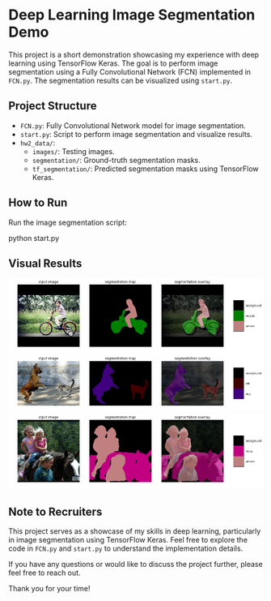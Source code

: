 # Deep Learning Image Segmentation Demo

This project is a short demonstration showcasing my experience with deep learning using TensorFlow Keras. The goal is to perform image segmentation using a Fully Convolutional Network (FCN) implemented in `FCN.py`. The segmentation results can be visualized using `start.py`.

## Project Structure

- `FCN.py`: Fully Convolutional Network model for image segmentation.
- `start.py`: Script to perform image segmentation and visualize results.
- `hw2_data/`:
  - `images/`: Testing images.
  - `segmentation/`: Ground-truth segmentation masks.
  - `tf_segmentation/`: Predicted segmentation masks using TensorFlow Keras.

## How to Run

Run the image segmentation script:

python start.py

## Visual Results

![Seg-Results](hw2_scripts/keras-deeplab-v3-plus/imgs/my_seg_results1.png) 
![Seg-Results2](hw2_scripts/keras-deeplab-v3-plus/imgs/my_seg_results2_OS16.png) 
![Seg-Results3](hw2_scripts/keras-deeplab-v3-plus/imgs/my_seg_results3.png) 

 
## Note to Recruiters

This project serves as a showcase of my skills in deep learning, particularly in image segmentation using TensorFlow Keras. Feel free to explore the code in `FCN.py` and `start.py` to understand the implementation details.

If you have any questions or would like to discuss the project further, please feel free to reach out.

Thank you for your time!
